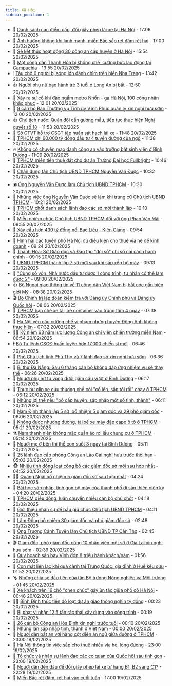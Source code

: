 ```yaml
---
title: Xã Hội
sidebar_position: 1
---
```


<!-- dantri-xa-hoi:START -->
- 🫣 [Danh sách các điểm cấp, đổi giấy phép lái xe tại Hà Nội](https://dantri.com.vn/xa-hoi/danh-sach-cac-diem-cap-doi-giay-phep-lai-xe-tai-ha-noi-20250220203906652.htm) - 17:06 20/02/2025
- 💼 [Ảnh hưởng không khí lạnh mạnh, miền Bắc sắp rét đậm rét hại](https://dantri.com.vn/xa-hoi/anh-huong-khong-khi-lanh-manh-mien-bac-sap-ret-dam-ret-hai-20250220173325213.htm) - 17:00 20/02/2025
- 🎊 [Sẽ kết thúc hoạt động 30 công an cấp huyện ở Hà Nội](https://dantri.com.vn/xa-hoi/se-ket-thuc-hoat-dong-30-cong-an-cap-huyen-o-ha-noi-20250220225020318.htm) - 15:54 20/02/2025
- 🙉 [Một công dân Thanh Hóa bị khống chế, cưỡng bức lao động tại Campuchia](https://dantri.com.vn/xa-hoi/mot-cong-dan-thanh-hoa-bi-khong-che-cuong-buc-lao-dong-tai-campuchia-20250220203231604.htm) - 13:55 20/02/2025
- 🕯 [Tàu chở 6 người bị sóng lớn đánh chìm trên biển Nha Trang](https://dantri.com.vn/xa-hoi/tau-cho-6-nguoi-bi-song-lon-danh-chim-tren-bien-nha-trang-20250220202352653.htm) - 13:42 20/02/2025
- 👍 [Người phụ nữ bạo hành trẻ 3 tuổi ở Long An bị bắt](https://dantri.com.vn/xa-hoi/nguoi-phu-nu-bao-hanh-tre-3-tuoi-o-long-an-bi-bat-20250220191608536.htm) - 12:50 20/02/2025
- 🤖 [Xảy ra sự cố khi đào ngầm metro Nhổn - ga Hà Nội, 100 công nhân khắc phục](https://dantri.com.vn/xa-hoi/xay-ra-su-co-khi-dao-ngam-metro-nhon-ga-ha-noi-100-cong-nhan-khac-phuc-20250220185706917.htm) - 12:01 20/02/2025
- 🙉 [9 cán bộ Ban Thường vụ Tỉnh ủy Vĩnh Phúc quản lý xin nghỉ hưu sớm](https://dantri.com.vn/xa-hoi/9-can-bo-ban-thuong-vu-tinh-uy-vinh-phuc-quan-ly-xin-nghi-huu-som-20250220165121162.htm) - 12:00 20/02/2025
- 👍 [Chủ tịch nước: Quân đội cần gương mẫu, tiếp tục thực hiện Nghị quyết số 18](https://dantri.com.vn/xa-hoi/chu-tich-nuoc-quan-doi-can-guong-mau-tiep-tuc-thuc-hien-nghi-quyet-so-18-20250220143325503.htm) - 11:53 20/02/2025
- 🗽 [Sở GTVT hỗ trợ CSGT tập huấn sát hạch lái xe](https://dantri.com.vn/xa-hoi/so-gtvt-ho-tro-csgt-tap-huan-sat-hach-lai-xe-20250220154447795.htm) - 11:48 20/02/2025
- 🗽 [TPHCM chi 60.000 tỷ đồng đầu tư 4 tuyến đường cửa ngõ](https://dantri.com.vn/xa-hoi/tphcm-chi-60000-ty-dong-dau-tu-4-tuyen-duong-cua-ngo-20250220150156345.htm) - 11:38 20/02/2025
- 🔥 [Không có chuyện mạo danh công an vào trường bắt sinh viên ở Bình Dương](https://dantri.com.vn/xa-hoi/khong-co-chuyen-mao-danh-cong-an-vao-truong-bat-sinh-vien-o-binh-duong-20250220174518826.htm) - 11:09 20/02/2025
- 🦒 [TPHCM miễn tiền thuê đất cho dự án Trường Đại học Fullbright](https://dantri.com.vn/xa-hoi/tphcm-mien-tien-thue-dat-cho-du-an-truong-dai-hoc-fullbright-20250220134944864.htm) - 10:46 20/02/2025
- 🧐 [Chân dung tân Chủ tịch UBND TPHCM Nguyễn Văn Được](https://dantri.com.vn/xa-hoi/chan-dung-tan-chu-tich-ubnd-tphcm-nguyen-van-duoc-20250219114637240.htm) - 10:32 20/02/2025
- ⛽️ [Ông Nguyễn Văn Được làm Chủ tịch UBND TPHCM](https://dantri.com.vn/xa-hoi/ong-nguyen-van-duoc-lam-chu-tich-ubnd-tphcm-20250220081824468.htm) - 10:30 20/02/2025
- 🚀 [Những việc ông Nguyễn Văn Được sẽ làm khi trúng cử Chủ tịch UBND TPHCM](https://dantri.com.vn/xa-hoi/nhung-viec-ong-nguyen-van-duoc-se-lam-khi-trung-cu-chu-tich-ubnd-tphcm-20250220130114422.htm) - 10:21 20/02/2025
- 🦒 [TPHCM chốt danh sách lãnh đạo các sở mới thành lập](https://dantri.com.vn/xa-hoi/tphcm-chot-danh-sach-lanh-dao-cac-so-moi-thanh-lap-20250220165212815.htm) - 10:10 20/02/2025
- 🦅 [Miễn nhiệm chức Chủ tịch UBND TPHCM đối với ông Phan Văn Mãi](https://dantri.com.vn/xa-hoi/mien-nhiem-chuc-chu-tich-ubnd-tphcm-doi-voi-ong-phan-van-mai-20241111203625388.htm) - 09:55 20/02/2025
- 🚀 [Xây cầu hơn 430 tỷ đồng nối Bạc Liêu - Kiên Giang](https://dantri.com.vn/xa-hoi/xay-cau-hon-430-ty-dong-noi-bac-lieu-kien-giang-20250220131719826.htm) - 09:54 20/02/2025
- 🦅 [Hình hài các tuyến phố Hà Nội đủ điều kiện cho thuê vỉa hè để kinh doanh](https://dantri.com.vn/xa-hoi/hinh-hai-cac-tuyen-pho-ha-noi-du-dieu-kien-cho-thue-via-he-de-kinh-doanh-20250220135527377.htm) - 09:24 20/02/2025
- 🤠 [Thanh Hóa: Sở Giáo dục và Đào tạo &quot;đội sổ&quot; chỉ số cải cách hành chính](https://dantri.com.vn/xa-hoi/thanh-hoa-so-giao-duc-va-dao-tao-doi-so-chi-so-cai-cach-hanh-chinh-20250220160223706.htm) - 09:15 20/02/2025
- 💄 [UBND TPHCM thành lập 7 sở mới sau khi sắp xếp bộ máy](https://dantri.com.vn/xa-hoi/ubnd-tphcm-thanh-lap-7-so-moi-sau-khi-sap-xep-bo-may-20250220085322934.htm) - 09:13 20/02/2025
- 🥷 [&quot;Cùng số vốn, Nhà nước đầu tư được 1 công trình, tư nhân có thể làm được 2&quot;](https://dantri.com.vn/xa-hoi/cung-so-von-nha-nuoc-dau-tu-duoc-1-cong-trinh-tu-nhan-co-the-lam-duoc-2-20250220154032068.htm) - 09:00 20/02/2025
- 👍 [Bộ Ngoại giao thông tin về 11 công dân Việt Nam bị bắt cóc gần biên giới Mỹ](https://dantri.com.vn/xa-hoi/bo-ngoai-giao-thong-tin-ve-11-cong-dan-viet-nam-bi-bat-coc-gan-bien-gioi-my-20250220150549046.htm) - 08:38 20/02/2025
- 🎬 [Bộ Chính trị lập đoàn kiểm tra với Đảng ủy Chính phủ và Đảng ủy Quốc hội](https://dantri.com.vn/xa-hoi/bo-chinh-tri-lap-doan-kiem-tra-voi-dang-uy-chinh-phu-va-dang-uy-quoc-hoi-20250220144303463.htm) - 08:06 20/02/2025
- 🦒 [TPHCM hạn chế xe tải, xe container vào trung tâm 4 ngày](https://dantri.com.vn/xa-hoi/tphcm-han-che-xe-tai-xe-container-vao-trung-tam-4-ngay-20250220141509670.htm) - 07:38 20/02/2025
- 🌊 [Hà Nội yêu cầu cưỡng chế vi phạm nhưng huyện Đông Anh không thực hiện](https://dantri.com.vn/xa-hoi/ha-noi-yeu-cau-cuong-che-vi-pham-nhung-huyen-dong-anh-khong-thuc-hien-20250220140257202.htm) - 07:32 20/02/2025
- 🧑‍💻 [Kỷ niệm 63 năm lực lượng Công an chi viện chiến trường miền Nam](https://dantri.com.vn/xa-hoi/ky-niem-63-nam-luc-luong-cong-an-chi-vien-chien-truong-mien-nam-20250220133838394.htm) - 06:54 20/02/2025
- 🕴 [Bộ Tư lệnh CSCĐ huấn luyện hơn 17.000 chiến sĩ mới](https://dantri.com.vn/xa-hoi/bo-tu-lenh-cscd-huan-luyen-hon-17000-chien-si-moi-20250220132212842.htm) - 06:46 20/02/2025
- 🤔 [Phó Chủ tịch tỉnh Phú Thọ và 7 lãnh đạo sở xin nghỉ hưu sớm](https://dantri.com.vn/xa-hoi/pho-chu-tich-tinh-phu-tho-va-7-lanh-dao-so-xin-nghi-huu-som-20250220123954854.htm) - 06:36 20/02/2025
- 💄 [Bí thư Đà Nẵng: Sau 6 tháng cán bộ không đáp ứng nhiệm vụ sẽ thay thế](https://dantri.com.vn/xa-hoi/bi-thu-da-nang-sau-6-thang-can-bo-khong-dap-ung-nhiem-vu-se-thay-the-20250220130323911.htm) - 06:26 20/02/2025
- 🧠 [Người phụ nữ tử vong dưới gầm cầu vượt ở Bình Dương](https://dantri.com.vn/xa-hoi/nguoi-phu-nu-tu-vong-duoi-gam-cau-vuot-o-binh-duong-20250220130222455.htm) - 06:17 20/02/2025
- 🦣 [Thực hư clip xe cứu thương chế còi &quot;cố lên, sắp tới rồi&quot; chạy ở TPHCM](https://dantri.com.vn/xa-hoi/thuc-hu-clip-xe-cuu-thuong-che-coi-co-len-sap-toi-roi-chay-o-tphcm-20250220124221624.htm) - 06:12 20/02/2025
- 💫 [Những lợi thế nếu &quot;bỏ cấp huyện, sáp nhập một số tỉnh, thành&quot;](https://dantri.com.vn/xa-hoi/nhung-loi-the-neu-bo-cap-huyen-sap-nhap-mot-so-tinh-thanh-20250220130542365.htm) - 06:11 20/02/2025
- 🚀 [Nam Định thành lập 5 sở, bổ nhiệm 5 giám đốc và 29 phó giám đốc](https://dantri.com.vn/xa-hoi/nam-dinh-thanh-lap-5-so-bo-nhiem-5-giam-doc-va-29-pho-giam-doc-20250220123701743.htm) - 06:06 20/02/2025
- 🤔 [Không được nhường đường, tài xế xe máy đập capo ô tô ở TPHCM](https://dantri.com.vn/xa-hoi/khong-duoc-nhuong-duong-tai-xe-xe-may-dap-capo-o-to-o-tphcm-20250220120735000.htm) - 05:21 20/02/2025
- ⚗️ [Nam thanh niên không mặc quần áo rơi lầu chung cư ở TPHCM](https://dantri.com.vn/xa-hoi/nam-thanh-nien-khong-mac-quan-ao-roi-lau-chung-cu-o-tphcm-20250220102445337.htm) - 05:14 20/02/2025
- 🫶 [Người mẹ ở bên thi thể con suốt 3 ngày tại Bình Dương](https://dantri.com.vn/xa-hoi/nguoi-me-o-ben-thi-the-con-suot-3-ngay-tai-binh-duong-20250220100936545.htm) - 05:11 20/02/2025
- 🌮 [25 lãnh đạo cấp phòng Công an Lào Cai nghỉ hưu trước thời hạn](https://dantri.com.vn/xa-hoi/25-lanh-dao-cap-phong-cong-an-lao-cai-nghi-huu-truoc-thoi-han-20250220115658222.htm) - 05:03 20/02/2025
- 🐵 [Nhiều tỉnh đồng loạt công bố các giám đốc sở mới sau hợp nhất](https://dantri.com.vn/xa-hoi/nhieu-tinh-dong-loat-cong-bo-cac-giam-doc-so-moi-sau-hop-nhat-20250220110750699.htm) - 04:52 20/02/2025
- 🧑‍🏫 [Quảng Ngãi bổ nhiệm 5 giám đốc sở sau hợp nhất](https://dantri.com.vn/xa-hoi/quang-ngai-bo-nhiem-5-giam-doc-so-sau-hop-nhat-20250220105851595.htm) - 04:24 20/02/2025
- 💫 [Bài học sáp nhập, tinh gọn bộ máy của thành phố di sản thiên niên kỷ](https://dantri.com.vn/xa-hoi/bai-hoc-sap-nhap-tinh-gon-bo-may-cua-thanh-pho-di-san-thien-nien-ky-20250220105113136.htm) - 04:20 20/02/2025
- 🦩 [TPHCM điều động, luân chuyển nhiều cán bộ chủ chốt](https://dantri.com.vn/xa-hoi/tphcm-dieu-dong-luan-chuyen-nhieu-can-bo-chu-chot-20250220103115549.htm) - 04:18 20/02/2025
- 🦄 [Giới thiệu nhân sự để bầu giữ chức Chủ tịch UBND TPHCM](https://dantri.com.vn/xa-hoi/gioi-thieu-nhan-su-de-bau-giu-chuc-chu-tich-ubnd-tphcm-20250220105213943.htm) - 04:11 20/02/2025
- 💂 [Lâm Đồng bổ nhiệm 30 giám đốc và phó giám đốc sở](https://dantri.com.vn/xa-hoi/lam-dong-bo-nhiem-30-giam-doc-va-pho-giam-doc-so-20250220093602252.htm) - 02:48 20/02/2025
- 💄 [Ông Trương Cảnh Tuyên làm Chủ tịch UBND TP Cần Thơ](https://dantri.com.vn/xa-hoi/ong-truong-canh-tuyen-lam-chu-tich-ubnd-tp-can-tho-20250220080010486.htm) - 02:45 20/02/2025
- 🎬 [Giám đốc, phó giám đốc cùng 10 nhân viên một sở ở Gia Lai xin nghỉ hưu sớm](https://dantri.com.vn/xa-hoi/giam-doc-pho-giam-doc-cung-10-nhan-vien-mot-so-o-gia-lai-xin-nghi-huu-som-20250220092541241.htm) - 02:39 20/02/2025
- 👀 [Quy hoạch sân bay Vinh đón 8 triệu hành khách/năm](https://dantri.com.vn/xa-hoi/quy-hoach-san-bay-vinh-don-8-trieu-hanh-khachnam-20250220085202729.htm) - 01:56 20/02/2025
- 💃 [Con mất liên lạc khi quá cảnh tại Trung Quốc, gia đình ở Huế kêu cứu](https://dantri.com.vn/xa-hoi/con-mat-lien-lac-khi-qua-canh-tai-trung-quoc-gia-dinh-o-hue-keu-cuu-20250220073310915.htm) - 01:52 20/02/2025
- 🪜 [Những chia sẻ đầu tiên của tân Bộ trưởng Nông nghiệp và Môi trường](https://dantri.com.vn/xa-hoi/nhung-chia-se-dau-tien-cua-tan-bo-truong-nong-nghiep-va-moi-truong-20250220083411817.htm) - 01:45 20/02/2025
- 📝 [Xe khách trên 16 chỗ &quot;chen chúc&quot; gây ùn tắc giữa phố cổ Hà Nội](https://dantri.com.vn/xa-hoi/xe-khach-tren-16-cho-chen-chuc-gay-un-tac-giua-pho-co-ha-noi-20250219135830567.htm) - 00:48 20/02/2025
- 🧑‍💻 [Bình Định thúc tiến độ loạt dự án giao thông nghìn tỷ đồng](https://dantri.com.vn/xa-hoi/binh-dinh-thuc-tien-do-loat-du-an-giao-thong-nghin-ty-dong-20250219173223964.htm) - 00:23 20/02/2025
- 👺 [Bị phạt vì nhận 12,5 tấn rác thải xây dựng vào công trình](https://dantri.com.vn/xa-hoi/bi-phat-vi-nhan-125-tan-rac-thai-xay-dung-vao-cong-trinh-20250219210231721.htm) - 00:19 20/02/2025
- 🌮 [26 cán bộ Công an Hòa Bình xin nghỉ trước tuổi](https://dantri.com.vn/xa-hoi/26-can-bo-cong-an-hoa-binh-xin-nghi-truoc-tuoi-20250220070332404.htm) - 00:10 20/02/2025
- 🤭 [Những lần sáp nhập tỉnh, thành ở Việt Nam](https://dantri.com.vn/xa-hoi/nhung-lan-sap-nhap-tinh-thanh-o-viet-nam-20250219220800997.htm) - 00:00 20/02/2025
- 💪 [Người dân bất an với hàng cột điện án ngữ giữa đường ở TPHCM](https://dantri.com.vn/xa-hoi/nguoi-dan-bat-an-voi-hang-cot-dien-an-ngu-giua-duong-o-tphcm-20250219163328220.htm) - 23:00 19/02/2025
- 🧰 [Hà Nội thông tin việc sắp cho thuê nhiều vỉa hè, lòng đường](https://dantri.com.vn/xa-hoi/ha-noi-thong-tin-viec-sap-cho-thue-nhieu-via-he-long-duong-20250219172831767.htm) - 23:00 19/02/2025
- 🤡 [Tổ chức và nhân sự lãnh đạo các cơ quan của Quốc hội sau tinh gọn](https://dantri.com.vn/xa-hoi/to-chuc-va-nhan-su-lanh-dao-cac-co-quan-cua-quoc-hoi-sau-tinh-gon-20250213215809478.htm) - 23:00 19/02/2025
- 🦆 [Người dân đến đâu để đổi giấy phép lái xe từ hạng B1, B2 sang C1?](https://dantri.com.vn/xa-hoi/nguoi-dan-den-dau-de-doi-giay-phep-lai-xe-tu-hang-b1-b2-sang-c1-20250219161253502.htm) - 22:28 19/02/2025
- 🦍 [Miền Bắc rét đậm, rét hại vào cuối tuần](https://dantri.com.vn/xa-hoi/mien-bac-ret-dam-ret-hai-vao-cuoi-tuan-20250219180140644.htm) - 17:00 19/02/2025<!-- dantri-xa-hoi:END -->
